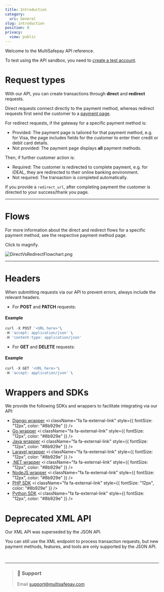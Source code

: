 ```yaml
---
title: Introduction
category:
  uri: General
slug: introduction
position: 0
privacy:
  view: public
---
```

Welcome to the MultiSafepay API reference.

To test using the API sandbox, you need to [create a test account](/docs/create-account/).

# Request types

With our API, you can create transactions through **direct** and **redirect** requests.

Direct requests connect directly to the payment method, whereas redirect requests first send the customer to a [payment page](/docs/payment-pages/).

For redirect requests, if the gateway for a specific payment method is:

* Provided: The payment page is tailored for that payment method, e.g. for Visa, the page includes fields for the customer to enter their credit or debit card details.
* Not provided: The payment page displays **all** payment methods.

Then, if further customer action is:

* Required: The customer is redirected to complete payment, e.g. for iDEAL, they are redirected to their online banking environment.
* Not required: The <Glossary>transaction</Glossary> is completed automatically.

If you provide a `redirect_url`, after completing payment the customer is directed to your success/thank you page.

***

# Flows

For more information about the direct and redirect flows for a specific payment method, see the respective payment method page.

Click to magnify.

![](https://files.readme.io/c702a54-DirectVsRedirectFlowchart.png "DirectVsRedirectFlowchart.png")

***

# Headers

When submitting requests via our API to prevent errors, always include the relevant headers.

* For **POST** and **PATCH** requests:

#### Example

```JavaScript
curl -X POST '<URL here>'\
-H 'accept: application/json' \
-H 'content-type: application/json'
```

* For **GET** and **DELETE** requests:

#### Example

```JavaScript
curl -X GET '<URL here>'\
-H 'accept: application/json' \
```

# Wrappers and SDKs

We provide the following SDKs and wrappers to facilitate integrating via our API:

* <a href="https://github.com/edoburu/django-multisafepay" target="_blank">Django wrapper</a> <i className="fa fa-external-link" style={{ fontSize: "12px", color: "#8b929e" }} />
* <a href="https://github.com/kurt-stolle/go-multisafepay" target="_blank">Go wrapper</a> <i className="fa fa-external-link" style={{ fontSize: "12px", color: "#8b929e" }} />
* <a href="https://github.com/MultiSafepay/Java" target="_blank">Java wrapper</a> <i className="fa fa-external-link" style={{ fontSize: "12px", color: "#8b929e" }} />
* <a href="https://github.com/MultiSafepay/laravel-api" target="_blank">Laravel wrapper</a> <i className="fa fa-external-link" style={{ fontSize: "12px", color: "#8b929e" }} />
* <a href="https://github.com/MultiSafepay/.Net" target="_blank">.NET wrapper</a> <i className="fa fa-external-link" style={{ fontSize: "12px", color: "#8b929e" }} />
* <a href="https://github.com/MultiSafepay/multisafepay-node-wrapper" target="_blank">NodeJS wrapper</a> <i className="fa fa-external-link" style={{ fontSize: "12px", color: "#8b929e" }} />
* <a href="https://github.com/MultiSafepay/php-sdk" target="_blank">PHP SDK</a> <i className="fa fa-external-link" style={{ fontSize: "12px", color: "#8b929e" }} />
* <a href="https://github.com/MultiSafepay/python-sdk" target="_blank">Python SDK</a> <i className="fa fa-external-link" style={{ fontSize: "12px", color: "#8b929e" }} />

# Deprecated XML API

Our XML API was superseded by the JSON API.

You can still use the XML endpoint to process transaction requests, but new payment methods, features, and tools are only supported by the JSON API.

<br />

***

<blockquote className="callout callout_info">
  <h3 className="callout-heading false">
    <span className="callout-icon">💬</span>
    Support
  </h3>

  <p>Email <a href="mailto:support@multisafepay.com">support@multisafepay.com</a></p>
</blockquote>

